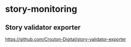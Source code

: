 # story-monitoring

## Story validator exporter 
https://github.com/Crouton-Digital/story-validator-exporter

## 
